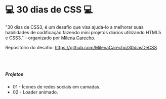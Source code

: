 # :computer: 30 dias de CSS :computer:

"30 dias de CSS3, é um desafio que visa ajudá-lo a melhorar suas habilidades de codificação fazendo mini projetos diarios utilizando HTML5 e CSS3." - organizado por [Milena Carecho](https://github.com/MilenaCarecho).

Repositório do desafio: https://github.com/MilenaCarecho/30diasDeCSS

<br>
<br>

<h5> Projetos </h5>

- 01 - Ícones de redes sociais em camadas.
- 02 - Loader animado.